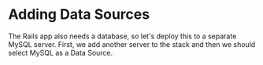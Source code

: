 # Adding Data Sources

The Rails app also needs a database, so let's deploy this to a separate MySQL server. First, we add another server to the stack and then we should select MySQL as a Data Source.
